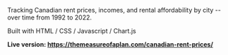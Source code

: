 Tracking Canadian rent prices, incomes, and rental affordability by city -- over time from 1992 to 2022.

Built with HTML / CSS / Javascript / Chart.js

**Live version: https://themeasureofaplan.com/canadian-rent-prices/**
